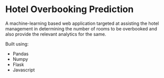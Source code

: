 # Hotel Overbooking Prediction

A machine-learning based web application targeted at assisting the hotel management in determining the number of rooms to be overbooked and also provide the relevant analytics for the same.

Built using:
- Pandas
- Numpy
- Flask
- Javascript
